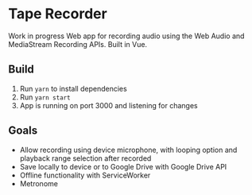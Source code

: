# Tape Recorder
Work in progress Web app for recording audio using the Web Audio and MediaStream Recording APIs. Built in Vue.

## Build
1. Run `yarn` to install dependencies
2. Run `yarn start`
3. App is running on port 3000 and listening for changes

## Goals
+ Allow recording using device microphone, with looping option and playback range selection after recorded
+ Save locally to device or to Google Drive with Google Drive API
+ Offline functionality with ServiceWorker
+ Metronome
